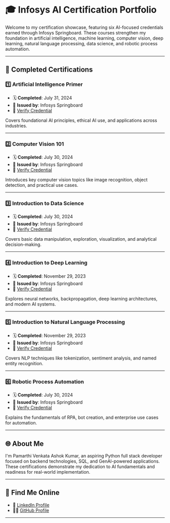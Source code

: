 # 🎓 Infosys AI Certification Portfolio

Welcome to my certification showcase, featuring six AI-focused credentials earned through Infosys Springboard. These courses strengthen my foundation in artificial intelligence, machine learning, computer vision, deep learning, natural language processing, data science, and robotic process automation.

---

## 📜 Completed Certifications

### 1️⃣ Artificial Intelligence Primer
- 🗓️ **Completed**: July 31, 2024
- 📍 **Issued by**: Infosys Springboard
- 🔗 [Verify Credential](https://verify.onwingspan.com)

Covers foundational AI principles, ethical AI use, and applications across industries.

---

### 2️⃣ Computer Vision 101
- 🗓️ **Completed**: July 30, 2024  
- 📍 **Issued by**: Infosys Springboard  
- 🔗 [Verify Credential](https://verify.onwingspan.com)

Introduces key computer vision topics like image recognition, object detection, and practical use cases.

---

### 3️⃣ Introduction to Data Science
- 🗓️ **Completed**: July 30, 2024  
- 📍 **Issued by**: Infosys Springboard  
- 🔗 [Verify Credential](https://verify.onwingspan.com)

Covers basic data manipulation, exploration, visualization, and analytical decision-making.

---

### 4️⃣ Introduction to Deep Learning
- 🗓️ **Completed**: November 29, 2023  
- 📍 **Issued by**: Infosys Springboard  
- 🔗 [Verify Credential](https://verify.onwingspan.com)

Explores neural networks, backpropagation, deep learning architectures, and modern AI systems.

---

### 5️⃣ Introduction to Natural Language Processing
- 🗓️ **Completed**: November 29, 2023  
- 📍 **Issued by**: Infosys Springboard  
- 🔗 [Verify Credential](https://verify.onwingspan.com)

Covers NLP techniques like tokenization, sentiment analysis, and named entity recognition.

---

### 6️⃣ Robotic Process Automation
- 🗓️ **Completed**: July 30, 2024  
- 📍 **Issued by**: Infosys Springboard  
- 🔗 [Verify Credential](https://verify.onwingspan.com)

Explains the fundamentals of RPA, bot creation, and enterprise use cases for automation.

---

## 🌐 About Me

I'm Pamarthi Venkata Ashok Kumar, an aspiring Python full stack developer focused on backend technologies, SQL, and GenAI-powered applications. These certifications demonstrate my dedication to AI fundamentals and readiness for real-world implementation.

---

## 📎 Find Me Online

- 💼 [LinkedIn Profile](https://www.linkedin.com/in/your-link)  
- 🧑‍💻 [GitHub Profile](https://github.com/PamarthiAshok)

---

